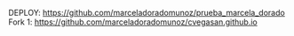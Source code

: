 DEPLOY: https://github.com/marceladoradomunoz/prueba_marcela_dorado
Fork 1: https://github.com/marceladoradomunoz/cvegasan.github.io
